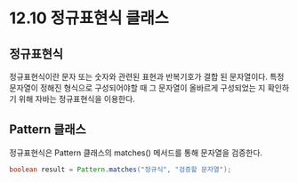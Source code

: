 # 12.10 정규표현식 클래스
## 정규표현식
정규표현식이란 문자 또는 숫자와 관련된 표현과 반복기호가 결합 된 문자열이다.
특정 문자열이 정해진 형식으로 구성되어야할 때 그 문자열이 올바르게 구성되었는 지 확인하기 위해 자바는 정규표현식을 이용한다.

## Pattern 클래스
정규표현식은 Pattern 클래스의 matches() 메서드를 통해 문자열을 검증한다.
~~~java
boolean result = Pattern.matches("정규식", "검증할 문자열");
~~~

